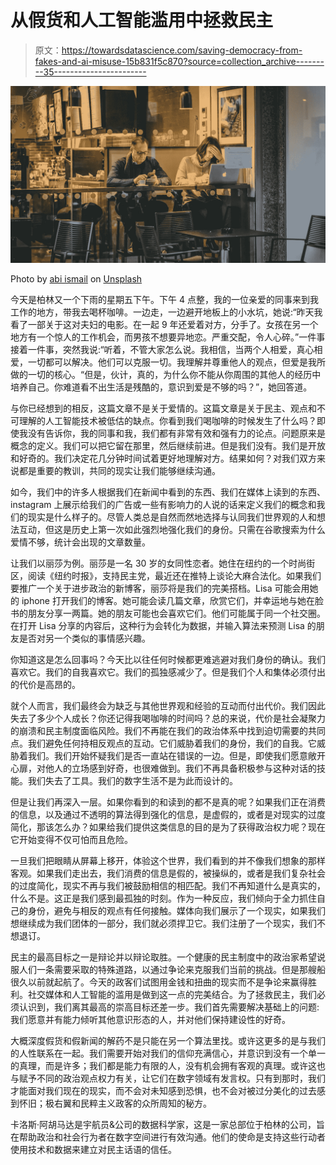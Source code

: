 # 从假货和人工智能滥用中拯救民主

> 原文：<https://towardsdatascience.com/saving-democracy-from-fakes-and-ai-misuse-15b831f5c870?source=collection_archive---------35----------------------->

![](img/91008836c7754707e222a21f2c03745a.png)

Photo by [abi ismail](https://unsplash.com/@abiismail?utm_source=unsplash&utm_medium=referral&utm_content=creditCopyText) on [Unsplash](https://unsplash.com/s/photos/cafe-brussels?utm_source=unsplash&utm_medium=referral&utm_content=creditCopyText)

今天是柏林又一个下雨的星期五下午。下午 4 点整，我的一位亲爱的同事来到我工作的地方，带我去喝杯咖啡。一边走，一边避开地板上的小水坑，她说:“昨天我看了一部关于这对夫妇的电影。在一起 9 年还爱着对方，分手了。女孩在另一个地方有一个惊人的工作机会，而男孩不想要异地恋。严重交配，令人心碎。”一件事接着一件事，突然我说:“听着，不管大家怎么说。我相信，当两个人相爱，真心相爱，一切都可以解决。他们可以克服一切。我理解并尊重他人的观点，但爱是我所做的一切的核心。“但是，伙计，真的，为什么你不能从你周围的其他人的经历中培养自己。你难道看不出生活是残酷的，意识到爱是不够的吗？”，她回答道。

与你已经想到的相反，这篇文章不是关于爱情的。这篇文章是关于民主、观点和不可理解的人工智能技术被低估的缺点。你看到我们喝咖啡的时候发生了什么吗？即使我没有告诉你，我的同事和我，我们都有非常有效和强有力的论点。问题原来是概念的定义。我们可以把它留在那里，然后继续前进。但是我们没有。我们是开放和好奇的。我们决定花几分钟时间试着更好地理解对方。结果如何？对我们双方来说都是重要的教训，共同的现实让我们能够继续沟通。

如今，我们中的许多人根据我们在新闻中看到的东西、我们在媒体上读到的东西、instagram 上展示给我们的广告或一些有影响力的人说的话来定义我们的概念和我们的现实是什么样子的。尽管人类总是自然而然地选择与认同我们世界观的人和想法互动，但这是历史上第一次如此强烈地强化我们的身份。只需在谷歌搜索为什么爱情不够，统计会出现的文章数量。

让我们以丽莎为例。丽莎是一名 30 岁的女同性恋者。她住在纽约的一个时尚街区，阅读《纽约时报》，支持民主党，最近还在推特上谈论大麻合法化。如果我们要推广一个关于进步政治的新博客，丽莎将是我们的完美搭档。Lisa 可能会用她的 iphone 打开我们的博客。她可能会读几篇文章，欣赏它们，并幸运地与她在脸书的朋友分享一两篇。她的朋友可能也会喜欢它们。他们可能属于同一个社交圈。在打开 Lisa 分享的内容后，这种行为会转化为数据，并输入算法来预测 Lisa 的朋友是否对另一个类似的事情感兴趣。

你知道这是怎么回事吗？今天比以往任何时候都更难逃避对我们身份的确认。我们喜欢它。我们的自我喜欢它。我们的孤独感减少了。但是我们个人和集体必须付出的代价是高昂的。

就个人而言，我们最终会为缺乏与其他世界观和经验的互动而付出代价。我们因此失去了多少个人成长？你还记得我喝咖啡的时间吗？总的来说，代价是社会凝聚力的崩溃和民主制度面临风险。我们不再能在我们的政治体系中找到迫切需要的共同点。我们避免任何持相反观点的互动。它们威胁着我们的身份，我们的自我。它威胁着我们。我们开始怀疑我们是否一直站在错误的一边。但是，即使我们愿意敞开心扉，对他人的立场感到好奇，也很难做到。我们不再具备积极参与这种对话的技能。我们失去了工具。我们的数字生活不是为此而设计的。

但是让我们再深入一层。如果你看到的和读到的都不是真的呢？如果我们正在消费的信息，以及通过不透明的算法得到强化的信息，是虚假的，或者是对现实的过度简化，那该怎么办？如果给我们提供这类信息的目的是为了获得政治权力呢？现在它开始变得不仅可怕而且危险。

一旦我们把眼睛从屏幕上移开，体验这个世界，我们看到的并不像我们想象的那样客观。如果我们走出去，我们消费的信息是假的，被操纵的，或者是我们复杂社会的过度简化，现实不再与我们被鼓励相信的相匹配。我们不再知道什么是真实的，什么不是。这正是我们感到最孤独的时刻。作为一种反应，我们倾向于全力抓住自己的身份，避免与相反的观点有任何接触。媒体向我们展示了一个现实，如果我们想继续成为我们团体的一部分，我们就必须捍卫它。我们注册了一个现实，我们不想退订。

民主的最高目标之一是辩论并以辩论取胜。一个健康的民主制度中的政治家希望说服人们一条需要采取的特殊道路，以通过争论来克服我们当前的挑战。但是那艘船很久以前就起航了。今天的政客们试图用金钱和扭曲的现实而不是争论来赢得胜利。社交媒体和人工智能的滥用是做到这一点的完美结合。为了拯救民主，我们必须认识到，我们离其最高的崇高目标还差一步。我们首先需要解决基础上的问题:我们愿意并有能力倾听其他意识形态的人，并对他们保持建设性的好奇。

大概深度假货和假新闻的解药不是只能在另一个算法里找。或许这更多的是与我们的人性联系在一起。我们需要开始对我们的信仰充满信心，并意识到没有一个单一的真理，而是许多；我们都是能力有限的人，没有机会拥有客观的真理。或许这也与赋予不同的政治观点权力有关，让它们在数字领域有发言权。只有到那时，我们才能面对我们现在的现实，而不会对未知感到恐惧，也不会对被过分美化的过去感到怀旧；极右翼和民粹主义政客的众所周知的秘方。

卡洛斯·阿胡马达是宇航员&公司的数据科学家，这是一家总部位于柏林的公司，旨在帮助政治和社会行为者在数字空间进行有效沟通。他们的使命是支持这些行动者使用技术和数据来建立对民主话语的信任。